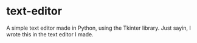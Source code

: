 # text-editor

A simple text editor made in Python, using the Tkinter library. Just sayin, I wrote this in the text editor I made.